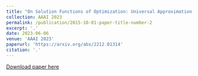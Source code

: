 ```yaml
---
title: "On Solution Functions of Optimization: Universal Approximation and Covering Number Bounds"
collection: AAAI 2023
permalink: /publication/2015-10-01-paper-title-number-2
excerpt: '.'
date: 2023-06-06
venue: 'AAAI 2023'
paperurl: 'https://arxiv.org/abs/2212.01314'
citation: '.'
---
```


[Download paper here](https://arxiv.org/abs/2212.01314)

